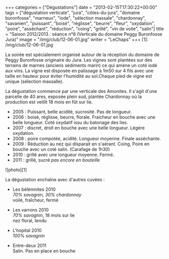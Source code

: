 +++
categories = ["Dégustations"]
date = "2013-02-15T17:30:22+00:00"
tags = ["dégustation verticale", "jura", "côtes-du-jura", "domaine buronfosse", "marneux", "iode", "sélection massale", "chardonnay", "savanien", "puissant", "boisé", "réglisse", "beurre", "fleur", "oxydation", "poire", "asséchant", "réduction", "coing", "grillé", "vin de voile", "salin"]
title = "Saison 2012/2013 : séance n°6 (Verticale du domaine Peggy Buronfosse Jura)"
image = "/img/club/12-06-01.jpg"
writer = "LeChaps"
+++
[1]: /img/club/12-06-01.jpg

La soirée est spécialement organisé autour de la réception du domaine de Peggy Buronfosse originaire du Jura. Les vignes sont plantées sur des terrains de marnes (anciens sédiments marin) ce qui amène un coté iodé aux vins. La vigne est disposée en palissage à 1m50 sur 4 fils avec une taille en hauteur pour éviter l'humidité au sol.Chaque pied de vigne est unique (sélection massalle).  

La dégustation commence par une verticale des Amonites. Il s'agit d'une parcelle de 40 ares, exposée plein sud, plantée Chardonnay où la production est veillit 18 mois en fût sur lie.

* 2005 : Puissant, belle acidité, sucrosité. Pas de longueur.
* 2006 : boisé, réglisse, beurre, florale. Fraicheur en bouche avec une belle longueur. Coté oxydatif issu du batonage des lies.
* 2007 : discret, droit en bouche avec une belle longueur. Légère oxydation.
* 2008 : poire compotée, acidité. Longueur moyenne. Finale asséchante.
* 2009 : Réduction au nez qui disparait en s'aérant. Coing, Poire en bouche avec un coté salin. (Carafage de 1h30)
* 2010 : grillé avec une longueur moyenne. Fermé.
* 2011 : grillé, sucré _pas encore en bouteille_

![photo][1]

La dégustation enchaîne avec d'autres cuvées :

* Les bélémnites 2010  
_70% savagnin, 30% chardonnay_  
voilé, fraîcheur, fermé

* Les varrons 2010  
_70% savagnin_, 18 mois sur lie  
nez floral, tendu

* L'hopital 2010  
_100% savagnin_

* Entre-deux 2011  
Salin. Pas en place en bouche
